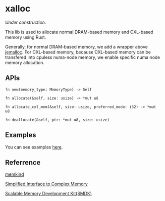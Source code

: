# xalloc

*Under construction.*

This lib is used to allocate normal DRAM-based memory and CXL-based memory using Rust.

Generally, for normal DRAM-based memory, we add a wrapper above [jemalloc](https://github.com/tikv/jemallocator). For CXL-based memory, because CXL-based memory can be transfered into cpuless numa-node memory, we enable specific numa node memory allocation. 

## APIs

``fn new(memory_type: MemoryType) -> Self``

``fn allocate(&self, size: usize) -> *mut u8``

``fn allocate_cxl_mem(&self, size: usize, preferred_node: i32) -> *mut u8``

``fn deallocate(&self, ptr: *mut u8, size: usize)``


## Examples

You can see examples [here](https://github.com/Tom-CaoZH/xalloc/blob/master/xalloc/src/bin.rs).

## Referrence

[memkind](https://github.com/memkind/memkind)

[Simplified Interface to Complex Memory](https://github.com/lanl/SICM)

[Scalable Memory Development Kit(SMDK)](https://github.com/OpenMPDK/SMDK)

